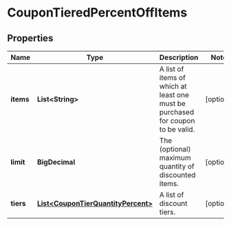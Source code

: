 

# CouponTieredPercentOffItems


## Properties

| Name | Type | Description | Notes |
|------------ | ------------- | ------------- | -------------|
|**items** | **List&lt;String&gt;** | A list of items of which at least one must be purchased for coupon to be valid. |  [optional] |
|**limit** | **BigDecimal** | The (optional) maximum quantity of discounted items. |  [optional] |
|**tiers** | [**List&lt;CouponTierQuantityPercent&gt;**](CouponTierQuantityPercent.md) | A list of discount tiers. |  [optional] |



